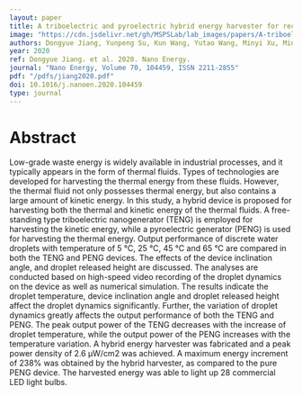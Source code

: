 ```yaml
---
layout: paper
title: A triboelectric and pyroelectric hybrid energy harvester for recovering energy from low-grade waste fluids
image: "https://cdn.jsdelivr.net/gh/MSPSLab/lab_images/papers/A-triboelectric-and-pyroelectric.png"
authors: Dongyue Jiang, Yunpeng Su, Kun Wang, Yutao Wang, Minyi Xu, Ming Dong, Guijun Chen
year: 2020
ref: Dongyue Jiang. et al. 2020. Nano Energy.
journal: "Nano Energy, Volume 70, 104459, ISSN 2211-2855"
pdf: "/pdfs/jiang2020.pdf"
doi: 10.1016/j.nanoen.2020.104459
type: journal
---
```


# Abstract

Low-grade waste energy is widely available in industrial processes, and it typically appears in the form of thermal fluids. Types of technologies are developed for harvesting the thermal energy from these fluids. However, the thermal fluid not only possesses thermal energy, but also contains a large amount of kinetic energy. In this study, a hybrid device is proposed for harvesting both the thermal and kinetic energy of the thermal fluids. A free-standing type triboelectric nanogenerator (TENG) is employed for harvesting the kinetic energy, while a pyroelectric generator (PENG) is used for harvesting the thermal energy. Output performance of discrete water droplets with temperature of 5 °C, 25 °C, 45 °C and 65 °C are compared in both the TENG and PENG devices. The effects of the device inclination angle, and droplet released height are discussed. The analyses are conducted based on high-speed video recording of the droplet dynamics on the device as well as numerical simulation. The results indicate the droplet temperature, device inclination angle and droplet released height affect the droplet dynamics significantly. Further, the variation of droplet dynamics greatly affects the output performance of both the TENG and PENG. The peak output power of the TENG decreases with the increase of droplet temperature, while the output power of the PENG increases with the temperature variation. A hybrid energy harvester was fabricated and a peak power density of 2.6 μW/cm2 was achieved. A maximum energy increment of 238% was obtained by the hybrid harvester, as compared to the pure PENG device. The harvested energy was able to light up 28 commercial LED light bulbs.
